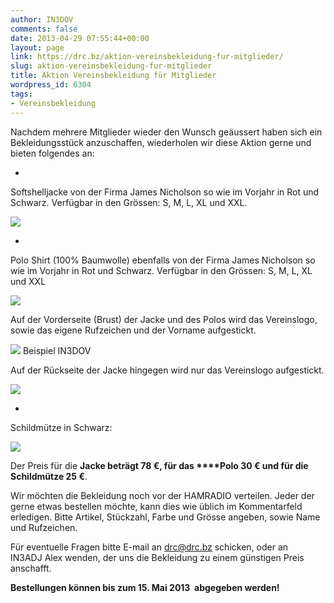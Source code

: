 ```yaml
---
author: IN3DOV
comments: false
date: 2013-04-29 07:55:44+00:00
layout: page
link: https://drc.bz/aktion-vereinsbekleidung-fur-mitglieder/
slug: aktion-vereinsbekleidung-fur-mitglieder
title: Aktion Vereinsbekleidung für Mitglieder
wordpress_id: 6304
tags:
- Vereinsbekleidung
---
```


Nachdem mehrere Mitglieder wieder den Wunsch geäussert haben sich ein Bekleidungsstück anzuschaffen, wiederholen wir diese Aktion gerne und bieten folgendes an:






	
  * 


Softshelljacke von der Firma James Nicholson so wie im Vorjahr in Rot und Schwarz. Verfügbar in den Grössen: S, M, L, XL und XXL.



![](https://drc.bz/wp-content/uploads/2010/04/Beide-Jacken.bmp)



	
  * 


Polo Shirt (100% Baumwolle) ebenfalls von der Firma James Nicholson so wie im Vorjahr in Rot und Schwarz. Verfügbar in den Grössen: S, M, L, XL und XXL



![](https://drc.bz/wp-content/uploads/2010/04/beide-polo2.jpg)

Auf der Vorderseite (Brust) der Jacke und des Polos wird das Vereinslogo, sowie das eigene Rufzeichen und der Vorname aufgestickt.


![](https://drc.bz/wp-content/uploads/2010/04/02042010-150x150.jpg)
    Beispiel IN3DOV


Auf der Rückseite der Jacke hingegen wird nur das Vereinslogo aufgestickt.

![](https://drc.bz/wp-content/uploads/2010/04/02042010001.jpg)





	
  * 




Schildmütze in Schwarz:





![](https://drc.bz/wp-content/uploads/2010/04/kappl1-300x225.jpg)

Der Preis für die **Jacke beträgt 78 €, für das ****Polo 30 € und für die Schildmütze 25 €**.

Wir möchten die Bekleidung noch vor der HAMRADIO verteilen. Jeder der gerne etwas bestellen möchte, kann dies wie üblich im Kommentarfeld erledigen. Bitte Artikel, Stückzahl, Farbe und Grösse angeben, sowie Name und Rufzeichen.

Für eventuelle Fragen bitte E-mail an [drc@drc.bz](mailto:drc@drc.bz) schicken, oder an IN3ADJ Alex wenden, der uns die Bekleidung zu einem günstigen Preis anschafft.

**Bestellungen können bis zum 15. Mai 2013  abgegeben werden!**
